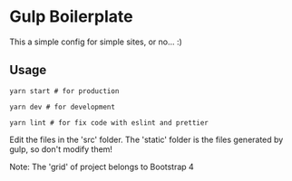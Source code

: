 # Gulp Boilerplate

This a simple config for simple sites, or no... :)

## Usage

```shell
yarn start # for production
```

```shell
yarn dev # for development
```

```shell
yarn lint # for fix code with eslint and prettier
```

Edit the files in the 'src' folder. The 'static' folder is the files generated by gulp, so don't modify them!

Note: The 'grid' of project  belongs to Bootstrap 4
